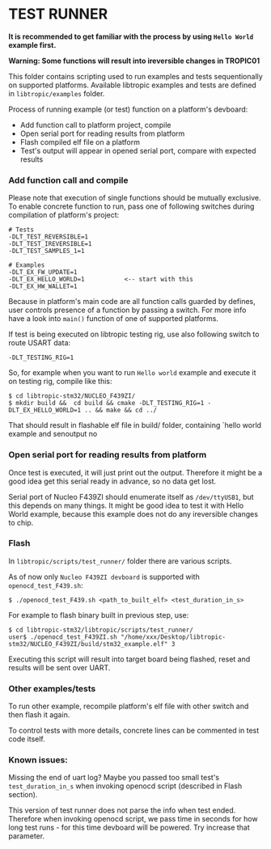 # TEST RUNNER

**It is recommended to get familiar with the process by using `Hello World` example first.**

**Warning: Some functions will result into ireversible changes in TROPIC01**

This folder contains scripting used to run examples and tests sequentionally on supported platforms.
Available libtropic examples and tests are defined in `libtropic/examples` folder.


Process of running example (or test) function on a platform's devboard:

- Add function call to platform project, compile
- Open serial port for reading results from platform
- Flash compiled elf file on a platform
- Test's output will appear in opened serial port, compare with expected results

### Add function call and compile

Please note that execution of single functions should be mutually exclusive.
To enable concrete function to run, pass one of following switches during compilation of platform's project:
```
# Tests
-DLT_TEST_REVERSIBLE=1
-DLT_TEST_IREVERSIBLE=1
-DLT_TEST_SAMPLES_1=1

# Examples
-DLT_EX_FW_UPDATE=1
-DLT_EX_HELLO_WORLD=1           <-- start with this
-DLT_EX_HW_WALLET=1
```
Because in platform's main code are all function calls guarded by defines, user controls presence of a function by passing a switch.
For more info have a look into `main()` function of one of supported platforms.

If test is being executed on libtropic testing rig, use also following switch to route USART data:

```
-DLT_TESTING_RIG=1
```

So, for example when you want to run `Hello world` example and execute it on testing rig, compile like this:
```
$ cd libtropic-stm32/NUCLEO_F439ZI/
$ mkdir build &&  cd build && cmake -DLT_TESTING_RIG=1 -DLT_EX_HELLO_WORLD=1 .. && make && cd ../
```

That should result in flashable elf file in build/ folder, containing `hello world example and senoutput no

### Open serial port for reading results from platform

Once test is executed, it will just print out the output. Therefore it might be a good idea get this serial ready in advance, so no data get lost.

Serial port of Nucleo F439ZI should enumerate itself as `/dev/ttyUSB1`, but this depends on many things. It might be good idea to test it with Hello World example, because this example does not do any ireversible changes to chip.

### Flash

In `libtropic/scripts/test_runner/` folder there are various scripts.

As of now only `Nucleo F439ZI devboard` is supported with `openocd_test_F439.sh`:

```
$ ./openocd_test_F439.sh <path_to_built_elf> <test_duration_in_s>
```

For example to flash binary built in previous step, use:

```
$ cd libtropic-stm32/libtropic/scripts/test_runner/
user$ ./openocd_test_F439ZI.sh "/home/xxx/Desktop/libtropic-stm32/NUCLEO_F439ZI/build/stm32_example.elf" 3
```

Executing this script will result into target board being flashed, reset and results will be sent over UART.

### Other examples/tests

To run other example, recompile platform's elf file with other switch and then flash it again.

To control tests with more details, concrete lines can be commented in test code itself.


### Known issues:

Missing the end of uart log? Maybe you passed too small test's `test_duration_in_s` when invoking openocd script (described in Flash section).

This version of test runner does not parse the info when test ended.
Therefore when invoking openocd script, we pass time in seconds for how long test runs - for this time devboard will be powered. Try increase that parameter.

